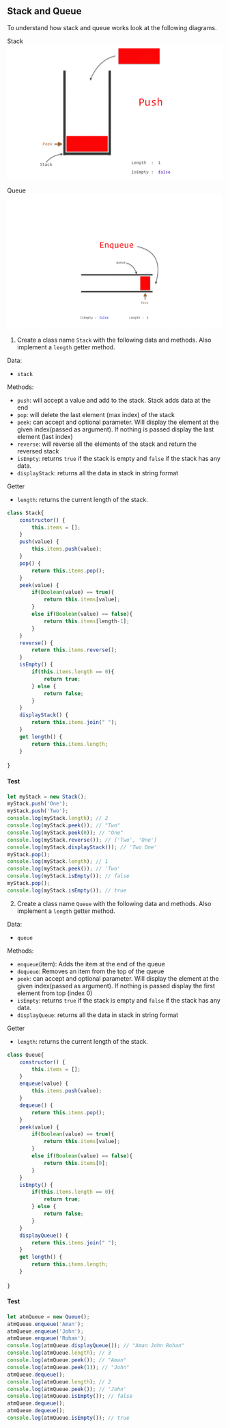 ## Stack and Queue

To understand how stack and queue works look at the following diagrams.

Stack
![Stack](../assets/stack.gif)

Queue
![Queue](../assets/queue.gif)

1. Create a class name `Stack` with the following data and methods. Also implement a `length` getter method.

Data:

- `stack`

Methods:

- `push`: will accept a value and add to the stack. Stack adds data at the end
- `pop`: will delete the last element (max index) of the stack
- `peek`: can accept and optional parameter. Will display the element at the given index(passed as argument). If nothing is passed display the last element (last index)
- `reverse`: will reverse all the elements of the stack and return the reversed stack
- `isEmpty`: returns `true` if the stack is empty and `false` if the stack has any data.
- `displayStack`: returns all the data in stack in string format

Getter

- `length`: returns the current length of the stack.

```js
class Stack{
    constructor() {
        this.items = [];
    }
    push(value) {
        this.items.push(value);
    }
    pop() {
        return this.items.pop();
    } 
    peek(value) {
        if(Boolean(value) == true){
            return this.items[value];
        }
        else if(Boolean(value) == false){
            return this.items[length-1];
        }
    }
    reverse() {
        return this.items.reverse();
    }
    isEmpty() {
        if(this.items.length == 0){
            return true;
        } else {
            return false;
        }
    }
    displayStack() {
        return this.items.join(" ");
    }
    get length() {
        return this.items.length;
    }

}
```

#### Test

```js
let myStack = new Stack();
myStack.push('One');
myStack.push('Two');
console.log(myStack.length); // 2
console.log(myStack.peek()); // "Two"
console.log(myStack.peek(0)); // "One"
console.log(myStack.reverse()); // ['Two', 'One']
console.log(myStack.displayStack()); // 'Two One'
myStack.pop();
console.log(myStack.length); // 1
console.log(myStack.peek()); // 'Two'
console.log(myStack.isEmpty()); // false
myStack.pop();
console.log(myStack.isEmpty()); // true
```

2. Create a class name `Queue` with the following data and methods. Also implement a `length` getter method.

Data:

- `queue`

Methods:

- `enqueue`(item): Adds the item at the end of the queue
- `dequeue`: Removes an item from the top of the queue
- `peek`: can accept and optional parameter. Will display the element at the given index(passed as argument). If nothing is passed display the first element from top (index 0)
- `isEmpty`: returns `true` if the stack is empty and `false` if the stack has any data.
- `displayQueue`: returns all the data in stack in string format

Getter

- `length`: returns the current length of the stack.


```js
class Queue{
    constructor() {
        this.items = [];
    }
    enqueue(value) {
        this.items.push(value);
    }
    dequeue() {
        return this.items.pop();
    } 
    peek(value) {
        if(Boolean(value) == true){
            return this.items[value];
        }
        else if(Boolean(value) == false){
            return this.items[0];
        }
    }
    isEmpty() {
        if(this.items.length == 0){
            return true;
        } else {
            return false;
        }
    }
    displayQueue() {
        return this.items.join(" ");
    }
    get length() {
        return this.items.length;
    }

}
```

#### Test

```js
let atmQueue = new Queue();
atmQueue.enqueue('Aman');
atmQueue.enqueue('John');
atmQueue.enqueue('Rohan');
console.log(atmQueue.displayQueue()); // "Aman John Rohan"
console.log(atmQueue.length); // 3
console.log(atmQueue.peek()); // "Aman"
console.log(atmQueue.peek(1)); // "John"
atmQueue.dequeue();
console.log(atmQueue.length); // 2
console.log(atmQueue.peek()); // 'John'
console.log(atmQueue.isEmpty()); // false
atmQueue.dequeue();
atmQueue.dequeue();
console.log(atmQueue.isEmpty()); // true
```
